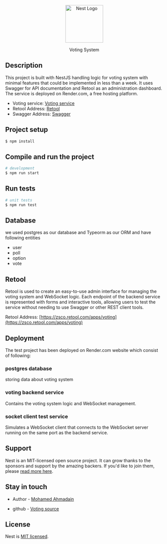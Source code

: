 <p align="center">
  <a href="http://nestjs.com/" target="blank"><img src="https://electionbuddy.com/wp-content/uploads/2022/01/Voting-image-6-scaled.jpg" width="120" alt="Nest Logo" /></a>
</p>

[circleci-image]: https://electionbuddy.com/wp-content/uploads/2022/01/Voting-image-6-scaled.jpg

  <p align="center">Voting System</p>

## Description

This project is built with NestJS handling logic for voting system with minimal features that could be implemented in less than a week. It uses Swagger for API documentation and Retool as an administration dashboard. The service is deployed on Render.com, a free hosting platform.

- Voting service: [Voting service](https://voting-6hp9.onrender.com)
- Retool Address: [Retool](https://zsco.retool.com/apps/voting)
- Swagger Address: [Swagger](https://voting-6hp9.onrender.com/swagger)

## Project setup

```bash
$ npm install
```

## Compile and run the project

```bash
# development
$ npm run start

```

## Run tests

```bash
# unit tests
$ npm run test

```

## Database

we used postgres as our database and Typeorm as our ORM and have following entities

- user
- poll
- option
- vote

## Retool

Retool is used to create an easy-to-use admin interface for managing the voting system and WebSocket logic. Each endpoint of the backend service is represented with forms and interactive tools, allowing users to test the service without needing to use Swagger or other REST client tools.

Retool Address: [https://zsco.retool.com/apps/voting](https://zsco.retool.com/apps/voting)

## Deployment

The test project has been deployed on Render.com website which consist of following:

### postgres database

storing data about voting system

### voting backend service

Contains the voting system logic and WebSocket management.

### socket client test service

Simulates a WebSocket client that connects to the WebSocket server running on the same port as the backend service.

## Support

Nest is an MIT-licensed open source project. It can grow thanks to the sponsors and support by the amazing backers. If you'd like to join them, please [read more here](https://docs.nestjs.com/support).

## Stay in touch

- Author - [Mohamed Ahmadain](mohamed.ahmadian@gmail.com)

- github - [Voting source](https://github.com/mohamedahmadian/voting/tree/main)

## License

Nest is [MIT licensed](https://github.com/nestjs/nest/blob/master/LICENSE).

